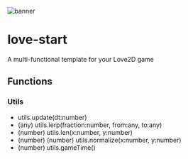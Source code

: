   ![banner](https://github.com/sekta2/love-start/assets/47900900/782e7903-7d41-4392-aca9-cdcadb95a014)

# love-start
A multi-functional template for your Love2D game

## Functions

### Utils

- utils.update(dt:number)
- (any) utils.lerp(fraction:number, from:any, to:any)
- (number) utils.len(x:number, y:number)
- (number) (number) utils.normalize(x:number, y:number)
- (number) utils.gameTime()